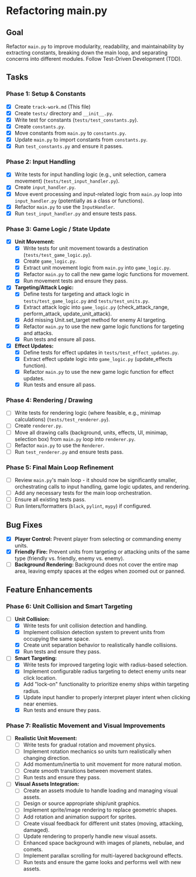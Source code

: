# Refactoring main.py

## Goal
Refactor `main.py` to improve modularity, readability, and maintainability by extracting constants, breaking down the main loop, and separating concerns into different modules. Follow Test-Driven Development (TDD).

## Tasks

### Phase 1: Setup & Constants
- [x] Create `track-work.md` (This file)
- [x] Create `tests/` directory and `__init__.py`.
- [x] Write test for constants (`tests/test_constants.py`).
- [x] Create `constants.py`.
- [x] Move constants from `main.py` to `constants.py`.
- [x] Update `main.py` to import constants from `constants.py`.
- [x] Run `test_constants.py` and ensure it passes.

### Phase 2: Input Handling
- [x] Write tests for input handling logic (e.g., unit selection, camera movement) (`tests/test_input_handler.py`).
- [x] Create `input_handler.py`.
- [x] Move event processing and input-related logic from `main.py` loop into `input_handler.py` (potentially as a class or functions).
- [x] Refactor `main.py` to use the `InputHandler`.
- [x] Run `test_input_handler.py` and ensure tests pass.

### Phase 3: Game Logic / State Update

- [x] **Unit Movement:**
    - [x] Write tests for unit movement towards a destination (`tests/test_game_logic.py`).
    - [x] Create `game_logic.py`.
    - [x] Extract unit movement logic from `main.py` into `game_logic.py`.
    - [x] Refactor `main.py` to call the new game logic functions for movement.
    - [x] Run movement tests and ensure they pass.
- [x] **Targeting/Attack Logic:**
    - [x] Define tests for targeting and attack logic in `tests/test_game_logic.py` and `tests/test_units.py`.
    - [x] Extract attack logic into `game_logic.py` (check_attack_range, perform_attack, update_unit_attack).
    - [x] Add missing Unit.set_target method for enemy AI targeting.
    - [x] Refactor `main.py` to use the new game logic functions for targeting and attacks.
    - [x] Run tests and ensure all pass.
- [x] **Effect Updates:**
    - [x] Define tests for effect updates in `tests/test_effect_updates.py`.
    - [x] Extract effect update logic into `game_logic.py` (update_effects function).
    - [x] Refactor `main.py` to use the new game logic function for effect updates.
    - [x] Run tests and ensure all pass.

### Phase 4: Rendering / Drawing
- [ ] Write tests for rendering logic (where feasible, e.g., minimap calculations) (`tests/test_renderer.py`).
- [ ] Create `renderer.py`.
- [ ] Move all drawing calls (background, units, effects, UI, minimap, selection box) from `main.py` loop into `renderer.py`.
- [ ] Refactor `main.py` to use the `Renderer`.
- [ ] Run `test_renderer.py` and ensure tests pass.

### Phase 5: Final Main Loop Refinement
- [ ] Review `main.py`'s main loop - it should now be significantly smaller, orchestrating calls to input handling, game logic updates, and rendering.
- [ ] Add any necessary tests for the main loop orchestration.
- [ ] Ensure all existing tests pass.
- [ ] Run linters/formatters (`black`, `pylint`, `mypy`) if configured.

## Bug Fixes

- [x] **Player Control:** Prevent player from selecting or commanding enemy units.
- [x] **Friendly Fire:** Prevent units from targeting or attacking units of the same type (friendly vs. friendly, enemy vs. enemy).
- [ ] **Background Rendering:** Background does not cover the entire map area, leaving empty spaces at the edges when zoomed out or panned.

## Feature Enhancements

### Phase 6: Unit Collision and Smart Targeting
- [ ] **Unit Collision:**
    - [x] Write tests for unit collision detection and handling.
    - [x] Implement collision detection system to prevent units from occupying the same space.
    - [x] Create unit separation behavior to realistically handle collisions.
    - [x] Run tests and ensure they pass.
    
- [ ] **Smart Targeting:**
    - [x] Write tests for improved targeting logic with radius-based selection.
    - [x] Implement configurable radius targeting to detect enemy units near click location.
    - [x] Add "lock-on" functionality to prioritize enemy ships within targeting radius.
    - [x] Update input handler to properly interpret player intent when clicking near enemies.
    - [x] Run tests and ensure they pass.

### Phase 7: Realistic Movement and Visual Improvements
- [ ] **Realistic Unit Movement:**
    - [ ] Write tests for gradual rotation and movement physics.
    - [ ] Implement rotation mechanics so units turn realistically when changing direction.
    - [ ] Add momentum/inertia to unit movement for more natural motion.
    - [ ] Create smooth transitions between movement states.
    - [ ] Run tests and ensure they pass.
    
- [ ] **Visual Assets Integration:**
    - [ ] Create an assets module to handle loading and managing visual assets.
    - [ ] Design or source appropriate ship/unit graphics.
    - [ ] Implement sprite/image rendering to replace geometric shapes.
    - [ ] Add rotation and animation support for sprites.
    - [ ] Create visual feedback for different unit states (moving, attacking, damaged).
    - [ ] Update rendering to properly handle new visual assets.
    - [ ] Enhanced space background with images of planets, nebulae, and comets.
    - [ ] Implement parallax scrolling for multi-layered background effects.
    - [ ] Run tests and ensure the game looks and performs well with new assets.
